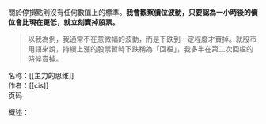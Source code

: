 關於停損點則沒有任何數值上的標準。**我會觀察價位波動，只要認為一小時後的價位會比現在更低，就立刻賣掉股票。**

>以我為例，我通常不在意微幅的波動，而是下跌到一定程度才賣掉。就股市用語來說，持續上漲的股票暫時下跌稱為「回檔」，我多半在第二次回檔的時候賣掉。

名称：[[主力的思维]]  
作者：[[cis]]  
页码

概述：